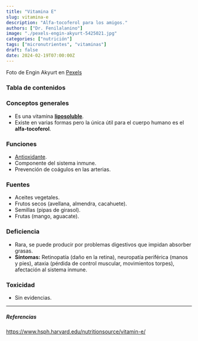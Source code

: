```yaml
---
title: "Vitamina E"
slug: vitamina-e
description: "Alfa-tocoferol para los amigos."
authors: ["Dr. Fenilalanino"]
image: "./pexels-engin-akyurt-5425021.jpg"
categories: ["nutrición"]
tags: ["micronutrientes", "vitaminas"]
draft: false
date: 2024-02-19T07:00:00Z
---
```


<span class="attribution">Foto de Engin Akyurt en [Pexels](https://www.pexels.com/ca-es/foto/menjar-llavors-berenar-avellanes-5425021/)</span>


### Tabla de contenidos

### Conceptos generales
- Es una vitamina **[liposoluble](../vitaminas)**.
- Existe en varias formas pero la única útil para el cuerpo humano es el **alfa-tocoferol**.

### Funciones
- [Antioxidante](../antioxidantes).
- Componente del sistema inmune.
- Prevención de coágulos en las arterias.

### Fuentes
- Aceites vegetales.
- Frutos secos (avellana, almendra, cacahuete).
- Semillas (pipas de girasol).
- Frutas (mango, aguacate).

### Deficiencia
- Rara, se puede producir por problemas digestivos que impidan absorber grasas.
- **Síntomas:** Retinopatía (daño en la retina), neuropatía periférica (manos y pies), ataxia (pérdida de control muscular, movimientos torpes), afectación al sistema inmune.

### Toxicidad
- Sin evidencias.

---

##### Referencias

https://www.hsph.harvard.edu/nutritionsource/vitamin-e/
